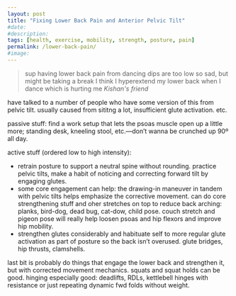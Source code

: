 ```yaml
---
layout: post
title: "Fixing Lower Back Pain and Anterior Pelvic Tilt"
#date:
#description: 
tags: [health, exercise, mobility, strength, posture, pain]
permalink: /lower-back-pain/
#image:
---
```


> sup
> having lower back pain from dancing
> dips are too low
> so sad, but might be taking a break
> I think I hyperextend my lower back when I dance
> which is hurting me
> <cite>Kishan's friend</cite>

have talked to a number of people who have some version of this from pelvic tilt. usually caused from sititng a lot, insufficient glute activation. etc.

passive stuff: find a work setup that lets the psoas muscle open up a little more; standing desk, kneeling stool, etc.—don’t wanna be crunched up 90º all day.

active stuff (ordered low to high intensity):
- retrain posture to support a neutral spine without rounding. practice pelvic tilts, make a habit of noticing and correcting forward tilt by engaging glutes.
- some core engagement can help: the drawing-in maneuver in tandem with pelvic tilts helps emphasize the corrective movement. can do core strengthening stuff and oher stretches on top to reduce back arching: planks, bird-dog, dead bug, cat-dow, child pose. couch stretch and pigeon pose will really help loosen psoas and hip flexors and improve hip mobility.
- strengthen glutes considerably and habituate self to more regular glute activation as part of posture so the back isn’t overused. glute bridges, hip thrusts, clamshells.

last bit is probably do things that engage the lower back and strengthen it, but with corrected movement mechanics. squats and squat holds can be good. hinging especially good: deadlifts, RDLs, kettlebell hinges with resistance or just repeating dynamic fwd folds without weight.
